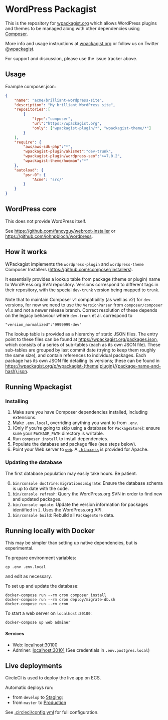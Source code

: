 WordPress Packagist
===

This is the repository for [wpackagist.org](https://wpackagist.org) which allows WordPress plugins and themes to be
managed along with other dependencies using [Composer](https://getcomposer.org).

More info and usage instructions at [wpackagist.org](https://wpackagist.org) or follow us on
Twitter [@wpackagist](https://twitter.com/wpackagist).

For support and discussion, please use the issue tracker above.

## Usage

Example composer.json:

```json
{
    "name": "acme/brilliant-wordpress-site",
    "description": "My brilliant WordPress site",
    "repositories":[
        {
            "type":"composer",
            "url":"https://wpackagist.org",
            "only": ["wpackagist-plugin/*", "wpackagist-theme/*"]
        }
    ],
    "require": {
        "aws/aws-sdk-php":"*",
        "wpackagist-plugin/akismet":"dev-trunk",
        "wpackagist-plugin/wordpress-seo":">=7.0.2",
        "wpackagist-theme/hueman":"*"
    },
    "autoload": {
        "psr-0": {
            "Acme": "src/"
        }
    }
}
```

## WordPress core

This does not provide WordPress itself.

See https://github.com/fancyguy/webroot-installer or https://github.com/johnpbloch/wordpress.

## How it works

WPackagist implements the `wordpress-plugin` and `wordpress-theme` Composer Installers
(https://github.com/composer/installers).

It essentially provides a lookup table from package (theme or plugin) name to WordPress.org
SVN repository. Versions correspond to different tags in their repository, with the special
`dev-trunk` version being mapped to `trunk`.

Note that to maintain Composer v1 compatibility (as well as v2)
for `dev-` versions, for now we need to use the `VersionParser` from
`composer/composer` v1.x and not a newer release branch. Correct resolution
of these depends on the legacy behaviour where `dev-trunk` et al. correspond to

    "version_normalized":"9999999-dev"

The lookup table is provided as a hierarchy of static JSON files. The entry point to these
files can be found at https://wpackagist.org/packages.json, which consists of a series of
sub-tables (each as its own JSON file). These sub-tables are grouped by last commit
date (trying to keep them roughly the same size), and contain references to individual packages.
Each package has its own JSON file detailing its versions; these can be found in
https://wpackagist.org/p/wpackagist-{theme|plugin}/{package-name-and-hash}.json.

## Running Wpackagist

### Installing

1. Make sure you have Composer dependencies installed, including extensions.
2. Make `.env.local`, overriding anything you want to from `.env`.
3. (Only if you're going to skip using a database for `PackageStore`): ensure sure your `PACKAGE_PATH` directory is writable.
4. Run `composer install` to install dependencies.
5. Populate the database and package files (see steps below).
5. Point your Web server to [`web`](web/). A [`.htaccess`](web/.htaccess) is provided for Apache.

### Updating the database

The first database population may easily take hours. Be patient.

0. `bin/console doctrine:migrations:migrate`: Ensure the database schema is up to date with the code.
1. `bin/console refresh`: Query the WordPress.org SVN in order to find new and updated packages.
2. `bin/console update`: Update the version information for packages identified in `2`. Uses the WordPress.org API.
3. `bin/console build`: Rebuild all `PackageStore` data.

## Running locally with Docker

This may be simpler than setting up native dependencies, but is
experimental.

To prepare environment variables:

    cp .env .env.local

and edit as necessary.

To set up and update the database:

    docker-compose run --rm cron composer install
    docker-compose run --rm cron deploy/migrate-db.sh
    docker-compose run --rm cron

To start a web server on `localhost:30100`:

    docker-compose up web adminer

#### Services

* Web: [localhost:30100](http://localhost:30100)
* Adminer: [localhost:30101](http://localhost:30101) (See credentials in `.env.postgres.local`)

## Live deployments

CircleCI is used to deploy the live app on ECS.

Automatic deploys run:

* from `develop` to [Staging](https://staging-wpackagist.out.re);
* from `master` to [Production](https://wpackagist.org/)

See [.circleci/config.yml](./.circleci/config.yml) for full configuration.
